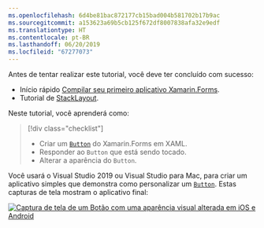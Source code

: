 ```yaml
---
ms.openlocfilehash: 6d4be81bac872177cb15bad004b581702b17b9ac
ms.sourcegitcommit: a153623a69b5cb125f672df8007838afa32e9edf
ms.translationtype: HT
ms.contentlocale: pt-BR
ms.lasthandoff: 06/20/2019
ms.locfileid: "67277073"
---
```

Antes de tentar realizar este tutorial, você deve ter concluído com sucesso:

- Início rápido [Compilar seu primeiro aplicativo Xamarin.Forms](~/get-started/first-app/index.md).
- Tutorial de [StackLayout](~/get-started/tutorials/stacklayout/index.yml).

Neste tutorial, você aprenderá como:

> [!div class="checklist"]
> - Criar um [`Button`](xref:Xamarin.Forms.Button) do Xamarin.Forms em XAML.
> - Responder ao `Button` que está sendo tocado.
> - Alterar a aparência do `Button`.

Você usará o Visual Studio 2019 ou Visual Studio para Mac, para criar um aplicativo simples que demonstra como personalizar um [`Button`](xref:Xamarin.Forms.Button). Estas capturas de tela mostram o aplicativo final:

[![Captura de tela de um Botão com uma aparência visual alterada em iOS e Android](../images/change-button-appearance.png "Botão com aparência alterada")](../images/change-button-appearance-large.png#lightbox "Botão com aparência alterada")
